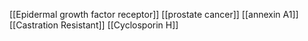 [[Epidermal growth factor receptor]]
[[prostate cancer]]
[[annexin A1]]
[[Castration Resistant]]
[[Cyclosporin H]]
